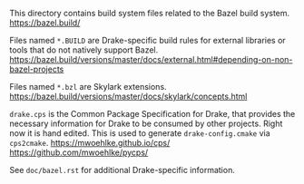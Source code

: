 
This directory contains build system files related to the Bazel build system.
  https://bazel.build/

Files named `*.BUILD` are Drake-specific build rules for external libraries or
tools that do not natively support Bazel.
  https://bazel.build/versions/master/docs/external.html#depending-on-non-bazel-projects

Files named `*.bzl` are Skylark extensions.
  https://bazel.build/versions/master/docs/skylark/concepts.html

`drake.cps` is the Common Package Specification for Drake, that provides the
necessary information for Drake to be consumed by other projects. Right now it
is hand edited. This is used to generate `drake-config.cmake` via `cps2cmake`.
  https://mwoehlke.github.io/cps/
  https://github.com/mwoehlke/pycps/

See `doc/bazel.rst` for additional Drake-specific information.
